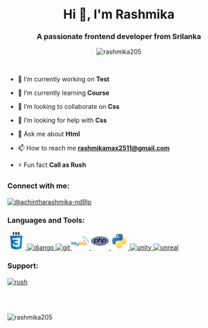<h1 align="center">Hi 👋, I'm Rashmika</h1>
<h3 align="center">A passionate frontend developer from Srilanka</h3>

<p align="center"> <img src="https://komarev.com/ghpvc/?username=rashmika205&label=Profile%20views&color=0e75b6&style=flat" alt="rashmika205" /> </p>

<p align="left"> <a href="https://twitter.com/" target="blank"><img src="https://img.shields.io/twitter/follow/?logo=twitter&style=for-the-badge" alt="" /></a> </p>

- 🔭 I’m currently working on **Test**

- 🌱 I’m currently learning **Course**

- 👯 I’m looking to collaborate on **Css**

- 🤝 I’m looking for help with **Css**

- 💬 Ask me about **Html**

- 📫 How to reach me **rashmikamax2511@gmail.com**

- ⚡ Fun fact **Call as Rush**

<h3 align="left">Connect with me:</h3>
<p align="left">
<a href="https://www.youtube.com/c/@achintharashmika-nd9lp" target="blank"><img align="center" src="https://raw.githubusercontent.com/rahuldkjain/github-profile-readme-generator/master/src/images/icons/Social/youtube.svg" alt="@achintharashmika-nd9lp" height="30" width="40" /></a>
</p>

<h3 align="left">Languages and Tools:</h3>
<p align="left"> <a href="https://www.w3schools.com/css/" target="_blank" rel="noreferrer"> <img src="https://raw.githubusercontent.com/devicons/devicon/master/icons/css3/css3-original-wordmark.svg" alt="css3" width="40" height="40"/> </a> <a href="https://www.djangoproject.com/" target="_blank" rel="noreferrer"> <img src="https://cdn.worldvectorlogo.com/logos/django.svg" alt="django" width="40" height="40"/> </a> <a href="https://git-scm.com/" target="_blank" rel="noreferrer"> <img src="https://www.vectorlogo.zone/logos/git-scm/git-scm-icon.svg" alt="git" width="40" height="40"/> </a> <a href="https://www.mysql.com/" target="_blank" rel="noreferrer"> <img src="https://raw.githubusercontent.com/devicons/devicon/master/icons/mysql/mysql-original-wordmark.svg" alt="mysql" width="40" height="40"/> </a> <a href="https://www.php.net" target="_blank" rel="noreferrer"> <img src="https://raw.githubusercontent.com/devicons/devicon/master/icons/php/php-original.svg" alt="php" width="40" height="40"/> </a> <a href="https://www.python.org" target="_blank" rel="noreferrer"> <img src="https://raw.githubusercontent.com/devicons/devicon/master/icons/python/python-original.svg" alt="python" width="40" height="40"/> </a> <a href="https://unity.com/" target="_blank" rel="noreferrer"> <img src="https://www.vectorlogo.zone/logos/unity3d/unity3d-icon.svg" alt="unity" width="40" height="40"/> </a> <a href="https://unrealengine.com/" target="_blank" rel="noreferrer"> <img src="https://raw.githubusercontent.com/kenangundogan/fontisto/036b7eca71aab1bef8e6a0518f7329f13ed62f6b/icons/svg/brand/unreal-engine.svg" alt="unreal" width="40" height="40"/> </a> </p>

<h3 align="left">Support:</h3>
<p><a href="https://www.buymeacoffee.com/rush"> <img align="center" src="https://cdn.buymeacoffee.com/buttons/v2/default-yellow.png" height="50" width="210" alt="rush" /></a></p><br><br>

<p><img align="center" src="https://github-readme-stats.vercel.app/api/top-langs?username=rashmika205&show_icons=true&locale=en&layout=compact" alt="rashmika205" /></p>
